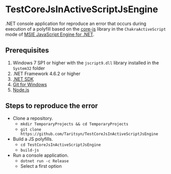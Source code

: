 TestCoreJsInActiveScriptJsEngine
================================

.NET console application for reproduce an error that occurs during execution of a polyfill based on the [core-js](https://github.com/zloirock/core-js) library in the `ChakraActiveScript` mode of [MSIE JavaScript Engine for .NET](https://github.com/Taritsyn/MsieJavaScriptEngine).

## Prerequisites

 1. Windows 7 SP1 or higher with the `jscript9.dll` library installed in the `System32` folder
 1. .NET Framework 4.6.2 or higher
 1. [.NET SDK](https://dotnet.microsoft.com/en-us/download/dotnet/7.0)
 1. [Git for Windows](https://git-scm.com/download/win)
 1. [Node.js](https://nodejs.org/en/download)

## Steps to reproduce the error

 * Clone a repository.
   * `mkdir TemporaryProjects && cd TemporaryProjects`
   * `git clone https://github.com/Taritsyn/TestCoreJsInActiveScriptJsEngine`
 * Build a JS polyfills.
   * `cd TestCoreJsInActiveScriptJsEngine`
   * `build-js`
 * Run a console application.
   * `dotnet run -c Release`
   * Select a first option